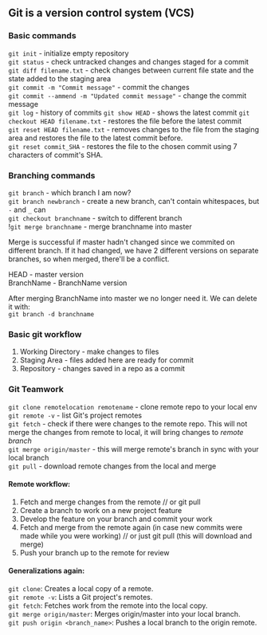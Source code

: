 ## Git is a version control system (VCS)
### Basic commands
```git init``` - initialize empty repository <br>
```git status``` - check untracked changes and changes staged for a commit <br>
```git diff filename.txt``` - check changes between current file state and the state added to the staging area <br>
```git commit -m "Commit message"``` - commit the changes <br>
`git commit --ammend -m "Updated commit message"` - change the commit message<br>
```git log``` - history of commits
```git show HEAD``` - shows the latest commit
```git checkout HEAD filename.txt``` - restores the file before the latest commit <br>
```git reset HEAD filename.txt``` - removes changes to the file from the staging area and restores the file to the latest commit before. <br>
```git reset commit_SHA``` - restores the file to the chosen commit using 7 characters of commit's SHA.
### Branching commands
```git branch``` - which branch I am now? <br>
```git branch newbranch``` - create a new branch, can't contain whitespaces, but ```-``` and ```_``` can <br>
```git checkout branchname``` - switch to different branch <br>
!```git merge branchname``` - merge branchname into master <br>

Merge is successful if master hadn't changed since we commited on different branch. If it had changed, we have 2 different versions on separate branches, so when merged, there'll be a conflict. <br>

HEAD - master version <br>
BranchName - BranchName version

After merging BranchName into master we no longer need it. We can delete it with: <br>
```git branch -d branchname```

### Basic git workflow
  1. Working Directory - make changes to files
  2. Staging Area - files added here are ready for commit
  3. Repository -  changes saved in a repo as a commit

### Git Teamwork
```git clone remotelocation remotename``` - clone remote repo to your local env <br>
```git remote -v``` - list Git's project remotes <br>
```git fetch``` - check if there were changes to the remote repo. This will not merge the changes from remote to local, it will bring changes to *remote branch* <br>
```git merge origin/master``` - this will merge remote's branch in sync with your local branch <br>
`git pull` - download remote changes from the local and merge<br>

#### Remote workflow: <br>
  1. Fetch and merge changes from the remote // or git pull
  2. Create a branch to work on a new project feature
  3. Develop the feature on your branch and commit your work
  4. Fetch and merge from the remote again (in case new commits were made while you were working) // or just git pull (this will download and merge)
  5. Push your branch up to the remote for review

#### Generalizations again: <br>
```git clone```: Creates a local copy of a remote. <br>
```git remote -v```: Lists a Git project's remotes. <br>
```git fetch```: Fetches work from the remote into the local copy. <br>
```git merge origin/master```: Merges origin/master into your local branch. <br>
```git push origin <branch_name>```: Pushes a local branch to the origin remote. <br>
